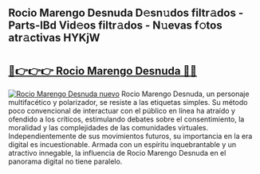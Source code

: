 ## Rocio Marengo Desnuda D𝚎sn𝚞dos filtr𝚊dos - Parts-lBd Vid𝚎os filtr𝚊dos - N𝚞evas f𝚘tos atr𝚊ctivas HYKjW

# <h2><a href="http://mb4yw6k.tromn.icu/?c=Rocio+Marengo+Desnuda">🔗👉👉👉 Rocio Marengo Desnuda 🔗🔗</a></h2>

[![Rocio Marengo Desnuda nuevo](https://i.imgur.com/pEAQMta.gif)](http://mb4yw6k.tromn.icu/?c=Rocio+Marengo+Desnuda)
Rocio Marengo Desnuda, un personaje multifacético y polarizador, se resiste a las etiquetas simples. Su método poco convencional de interactuar con el público en línea ha atraído y ofendido a los críticos, estimulando debates sobre el consentimiento, la moralidad y las complejidades de las comunidades virtuales. Independientemente de sus movimientos futuros, su importancia en la era digital es incuestionable. Armada con un espíritu inquebrantable y un atractivo innegable, la influencia de Rocio Marengo Desnuda en el panorama digital no tiene paralelo.
